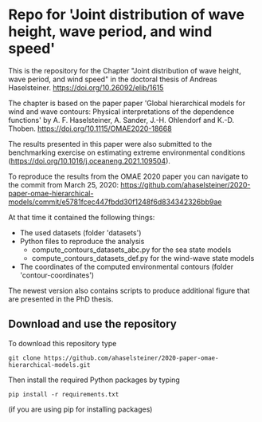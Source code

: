 # Repo for 'Joint distribution of wave height, wave period, and wind speed'

This is the repository for the Chapter "Joint distribution of wave height, wave
period, and wind speed" in the doctoral thesis of Andreas Haselsteiner. https://doi.org/10.26092/elib/1615

The chapter is based on the paper paper 'Global hierarchical models for wind and
wave contours: Physical interpretations of the dependence functions' by A. F.
Haselsteiner, A. Sander, J.-H. Ohlendorf and K.-D. Thoben. https://doi.org/10.1115/OMAE2020-18668

The results presented in this paper were also submitted to the benchmarking
exercise on estimating extreme environmental conditions (https://doi.org/10.1016/j.oceaneng.2021.109504).

To reproduce the results from the OMAE 2020 paper you can navigate to the commit from March 25, 2020:
https://github.com/ahaselsteiner/2020-paper-omae-hierarchical-models/commit/e5781fcec447fbdd30f1248f6d834342326bb9ae

At that time it contained the following things:
 * The used datasets (folder 'datasets')
 * Python files to reproduce the analysis
   * compute_contours_datasets_abc.py for the sea state models
   * compute_contours_datasets_def.py for the wind-wave state models
 * The coordinates of the computed environmental contours (folder 'contour-coordinates')

The newest version also contains scripts to produce additional figure that are presented in the PhD thesis.

## Download and use the repository
To download this repository type
```console
git clone https://github.com/ahaselsteiner/2020-paper-omae-hierarchical-models.git
```

Then install the required Python packages by typing
```console
pip install -r requirements.txt
```
(if you are using pip for installing packages)
